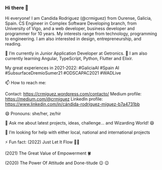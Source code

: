 ### Hi there 👋

Hi everyone! I am Candida Rodriguez (@crmiguez) from Ourense, Galicia, Spain. CS Engineer in Complex Software Developing branch, from University of Vigo, and a web developer, business developer and programmer for 10 years. My interests range from technology, programming to engineering. I am also interested in design, entrepreneurship, and reading.

🔭 I’m currently in Junior Application Developer at Getronics. 🌱 I am also currently learning Angular, TypeScript, Python, Flutter and Elixir.

My great experiences in 2021-2022: #GaliciaAI #Spain AI #SubsurfaceDremioSumer21 #ODSCAPAC2021 #WADLive

📫 How to reach me: 

Contact: https://crmiguez.wordpress.com/contacto/
Medium profile: https://medium.com/@crmiguez
LinkedIn profile: https://www.linkedin.com/in/cándida-rodríguez-míguez-b7a4731bb

😄 Pronouns: she/her, ze/hir

💬 Ask me about latest projects, ideas, challenge... and Wizarding World! :smile:

🤔 I’m looking for help with either local, national and international projects

⚡ Fun fact:
(2022) Just Let It Flow 🏊‍♀️

(2021) The Great Value of Empowerment 🍀

(2020) The Power Of Attitude and Done-titude :wink: :wink:

